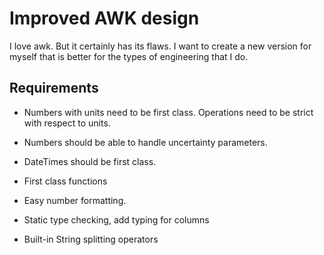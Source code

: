 # Improved AWK design

I love awk. But it certainly has its flaws.
I want to create a new version for myself that is better for the types of engineering that I do.

## Requirements

- Numbers with units need to be first class. Operations need to be strict with respect to units.
- Numbers should be able to handle uncertainty parameters.
- DateTimes should be first class.
- First class functions
- Easy number formatting.
- Static type checking, add typing for columns

- Built-in String splitting operators
